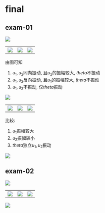 # final

## exam-01

![](HW-final-01.drawio.svg)

|                              |                              |                              |
| :--------------------------: | :--------------------------: | :--------------------------: |
| ![](figure/ques_01_04_1.png) | ![](figure/ques_01_04_2.png) | ![](figure/ques_01_04_3.png) |

由图可知

1. $u_1, u_2$同向振动, 且$u_2$的振幅较大, $theta$不振动
2. $u_1, u_2$反向振动, 且$u_1$的振幅较大, $theta$不振动
3. $u_1, u_2$不振动, 仅$theta$振动

![](HW-final-01-part-02.drawio.svg)

|                              |                              |                              |
| :--------------------------: | :--------------------------: | :--------------------------: |
| ![](figure/ques_01_07_1.png) | ![](figure/ques_01_07_2.png) | ![](figure/ques_01_07_3.png) |

比较:

1. $u_1$振幅较大
2. $u_2$振幅较小
3. $theta$独立$u_1, u_2$振动

![](HW-final-01-part-03.drawio.svg)

## exam-02

![](HW-final-02.drawio.svg)

|                              |                              |                              |
| :--------------------------: | :--------------------------: | :--------------------------: |
| ![](figure/ques_02_03_1.png) | ![](figure/ques_02_03_2.png) | ![](figure/ques_02_03_3.png) |

![](HW-final-02-part-02.drawio.svg)
